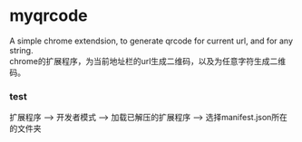 # myqrcode  
A simple chrome extendsion, to generate qrcode for current url, and for any string.  
chrome的扩展程序，为当前地址栏的url生成二维码，以及为任意字符生成二维码。  

### test ###
扩展程序 --> 开发者模式 --> 加载已解压的扩展程序 --> 选择manifest.json所在的文件夹
    
